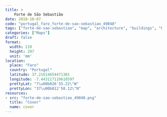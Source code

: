 ```yaml
---
title: > 
    Forte de São Sebastião
date: 2018-10-07
code: "portugal_faro_forte-de-sao-sebastiao_49040"
tags: ["forte-de-sao-sebastiao", "map", "architecture", "buildings", "Faro", "Portugal"]
categories: ["Maps"]
draft: false
format:
  width: 210
  height: 297
  unit: 'mm'
location:
  place: "Faro"
  country: "Portugal"
  latitude: 37.21614654471301
  longitude: -7.443117119618597
  prettyLat: "7\u00b026'35.22\"W"
  prettyLon: "37\u00b012'58.12\"N"
resources:
- src: "forte-de-sao-sebastiao_49040.png"
  title: "Cover"
  name: cover
---
```

